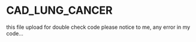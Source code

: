# CAD_LUNG_CANCER

this file upload for double check code
please notice to me, any error in my code...
